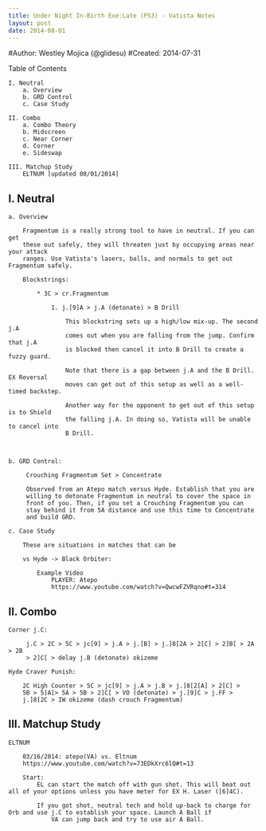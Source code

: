 ```yaml
---
title: Under Night In-Birth Exe:Late (PS3) - Vatista Notes
layout: post
date: 2014-08-01
---
```


#Author: Westley Mojica (@glidesu)
#Created: 2014-07-31

Table of Contents

    I. Neutral
        a. Overview
        b. GRD Control
        c. Case Study

    II. Combo
        a. Combo Theory
        b. Midscreen
        c. Near Corner
        d. Corner 
        e. Sideswap

    III. Matchup Study
        ELTNUM [updated 08/01/2014]

I. Neutral
----------

    a. Overview

        Fragmentum is a really strong tool to have in neutral. If you can get
        these out safely, they will threaten just by occupying areas near your attack
        ranges. Use Vatista's lasers, balls, and normals to get out Fragmentum safely.

        Blockstrings:

            * 3C > cr.Fragmentum

                1. j.[9]A > j.A (detonate) > B Drill

                    This blockstring sets up a high/low mix-up. The second j.A
                    comes out when you are falling from the jump. Confirm that j.A
                    is blocked then cancel it into B Drill to create a fuzzy guard.

                    Note that there is a gap between j.A and the B Drill. EX Reversal
                    moves can get out of this setup as well as a well-timed backstep.

                    Another way for the opponent to get out of this setup is to Shield
                    the falling j.A. In doing so, Vatista will be unable to cancel into
                    B Drill.



    b. GRD Control:

         Crouching Fragmentum Set > Concentrate

         Observed from an Atepo match versus Hyde. Establish that you are 
         willing to detonate Fragmentum in neutral to cover the space in 
         front of you. Then, if you set a Crouching Fragmentum you can 
         stay behind it from 5A distance and use this time to Concentrate 
         and build GRD.

    c. Case Study

        These are situations in matches that can be 

        vs Hyde -> Black Orbiter:
    
            Example Video
                PLAYER: Atepo 
                https://www.youtube.com/watch?v=QwcwFZVRqno#t=314


II. Combo
---------

    Corner j.C:

         j.C > 2C > 5C > jc[9] > j.A > j.[B] > j.]8[2A > 2[C] > 2]B[ > 2A > 2B 
         > 2]C[ > delay j.B (detonate) okizeme

    Hyde Craver Punish:

        2C High Counter > 5C > jc[9] > j.A > j.B > j.]8[2[A] > 2[C] > 
        5B > 5]A[> 5A > 5B > 2]C[ > VO (detonate) > j.[9]C > j.FF > 
        j.]8[2C > IW okizeme (dash crouch Fragmentum)

III. Matchup Study
------------------

    ELTNUM

        03/16/2014: atepo(VA) vs. Eltnum 
        https://www.youtube.com/watch?v=73EDkXrc6lQ#t=13

        Start:
            EL can start the match off with gun shot. This will beat out all of your options unless you have meter for EX H. Laser ([6]4C).

            If you got shot, neutral tech and hold up-back to charge for Orb and use j.C to establish your space. Launch A Ball if 
                VA can jump back and try to use air A Ball.